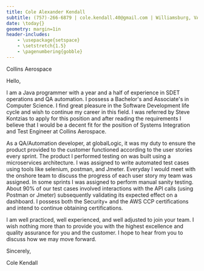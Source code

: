 ```yaml
---
title: Cole Alexander Kendall
subtitle: (757)-266-6879 | cole.kendall.40@gmail.com | Williamsburg, VA
date: \today{}
geometry: margin=1in
header-includes:
    - \usepackage{setspace}
    - \setstretch{1.5}
    - \pagenumbering{gobble}
---
```


Collins Aerospace

Hello,

I am a Java programmer with a year and a half of experience in SDET operations and QA automation. I possess a Bachelor's and Associate's in Computer Science. I find great pleasure in the Software Development life cycle and wish to continue my career in this field. I was referred by Steve Kontzias to apply for this position and after reading the requirements I believe that I would be a decent fit for the position of Systems Integration and Test Engineer at Collins Aerospace.

As a QA/Automation developer, at globalLogic, it was my duty to ensure the product provided to the customer functioned according to the user stories every sprint. The product I performed testing on was built using a microservices architecture. I was assigned to write automated test cases using tools like selenium, postman, and Jmeter. Everyday I would meet with the onshore team to discuss the progress of each user story my team was assigned. In some sprints I was assigned to perform manual sanity testing. About 90% of our test cases involved interactions with the API calls (using Postman or Jmeter) subsequently validating its expected effect on a dashboard. I possess both the Security+ and the AWS CCP certifications and intend to continue obtaining certifications.

I am well practiced, well experienced, and well adjusted to join your team. I wish nothing more than to provide you with the highest excellence and quality assurance for you and the customer. I hope to hear from you to discuss how we may move forward.

Sincerely,

Cole Kendall


